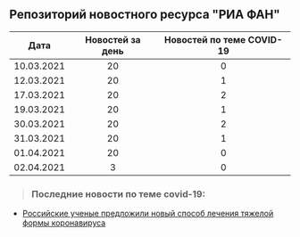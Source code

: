 ## Репозиторий новостного ресурса "РИА ФАН"
Дата| Новостей за день| Новостей по теме COVID-19
------- | :-----: | :-----: 
10.03.2021 | 20 | 0 
12.03.2021 | 20 | 1 
17.03.2021 | 20 | 2 
19.03.2021 | 20 | 1 
30.03.2021 | 20 | 2 
31.03.2021 | 20 | 1 
01.04.2021 | 20 | 0 
02.04.2021 | 3 | 0 

> ### Последние новости по теме covid-19:
+ [Российские ученые предложили новый способ лечения тяжелой формы коронавируса](https://riafan.ru/1415017-rossiiskie-uchenye-predlozhili-novyi-sposob-lecheniya-tyazheloi-formy-koronavirusa)
